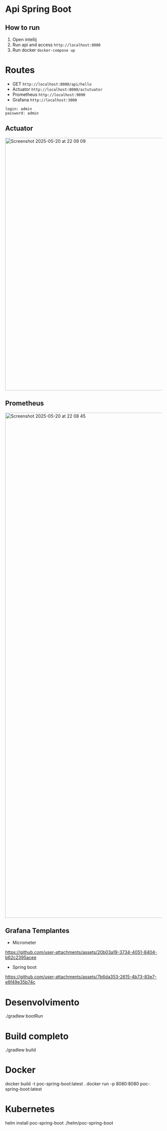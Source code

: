 # Api Spring Boot

## How to run
1. Open intellij
2. Run api and access `http://localhost:8080`
3. Run docker `docker-compose up`

# Routes
- GET `http://localhost:8080/api/hello`
- Actuator `http://localhost:8080/actutuator`
- Prometheus `http://localhost:9090`
- Grafana `http://localhost:3000`
```
login: admin
password: admin
```

## Actuator
<img width="812" alt="Screenshot 2025-05-20 at 22 09 09" src="https://github.com/user-attachments/assets/00902ffe-e7bb-4196-871d-48a37db07bf7" />

## Prometheus
<img width="1624" alt="Screenshot 2025-05-20 at 22 08 45" src="https://github.com/user-attachments/assets/8ee881a5-9bd4-4112-8167-475ba54fc754" />

## Grafana Templantes
- Micrometer

https://github.com/user-attachments/assets/20b03a19-3734-4051-8404-b62c2395acee

- Spring boot

https://github.com/user-attachments/assets/7b6da353-2615-4b73-83e7-e6f49e35b74c

# Desenvolvimento
./gradlew bootRun

# Build completo
./gradlew build

# Docker
docker build -t poc-spring-boot:latest .
docker run -p 8080:8080 poc-spring-boot:latest

# Kubernetes
helm install poc-spring-boot ./helm/poc-spring-boot





